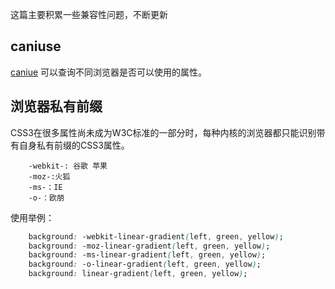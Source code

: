 这篇主要积累一些兼容性问题，不断更新

## caniuse

[caniue](https://caniuse.com/) 可以查询不同浏览器是否可以使用的属性。

## 浏览器私有前缀

CSS3在很多属性尚未成为W3C标准的一部分时，每种内核的浏览器都只能识别带有自身私有前缀的CSS3属性。

```
    -webkit-: 谷歌 苹果
    -moz-:火狐
    -ms-：IE
    -o-：欧朋
```

使用举例：

```css
    background: -webkit-linear-gradient(left, green, yellow);
    background: -moz-linear-gradient(left, green, yellow);
    background: -ms-linear-gradient(left, green, yellow);
    background: -o-linear-gradient(left, green, yellow);
    background: linear-gradient(left, green, yellow);
```

